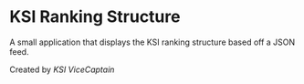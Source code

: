 KSI Ranking Structure 
=====================

A small application that displays the KSI ranking structure based off a JSON feed.
  
  
Created by *KSI ViceCaptain*
